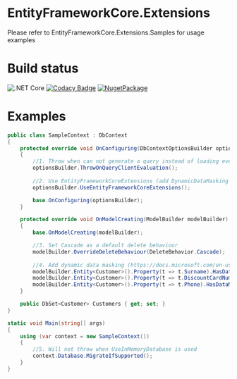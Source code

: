 # EntityFrameworkCore.Extensions

Please refer to EntityFrameworkCore.Extensions.Samples for usage examples

# Build status
![.NET Core](https://github.com/nikitasavinov/EntityFrameworkCore.Extensions/workflows/.NET%20Core/badge.svg)
[![Codacy Badge](https://api.codacy.com/project/badge/Grade/24d129322030411ba52247aa7c9b0bbf)](https://app.codacy.com/app/nikitasavinov/EntityFrameworkCore.Extensions?utm_source=github.com&utm_medium=referral&utm_content=nikitasavinov/EntityFrameworkCore.Extensions&utm_campaign=Badge_Grade_Dashboard)
[![NugetPackage](https://buildstats.info/nuget/EntityFrameworkCore.Extensions)](https://www.nuget.org/packages/EntityFrameworkCore.Extensions)

# Examples

``` csharp
public class SampleContext : DbContext
{
    protected override void OnConfiguring(DbContextOptionsBuilder optionsBuilder)
    {
        //1. Throw when can not generate a query instead of loading everything into memory
        optionsBuilder.ThrowOnQueryClientEvaluation(); 
        
        //2. Use EntityFrameworkCoreExtensions (add DynamicDataMasking support)
        optionsBuilder.UseEntityFrameworkCoreExtensions();

        base.OnConfiguring(optionsBuilder);
    }

    protected override void OnModelCreating(ModelBuilder modelBuilder)
    {
        base.OnModelCreating(modelBuilder);

        //3. Set Cascade as a default delete behaviour
        modelBuilder.OverrideDeleteBehaviour(DeleteBehavior.Cascade); 
        
        //4. Add dynamic data masking (https://docs.microsoft.com/en-us/sql/relational-databases/security/dynamic-data-masking)
        modelBuilder.Entity<Customer>().Property(t => t.Surname).HasDataMask(MaskingFunctions.Default());
        modelBuilder.Entity<Customer>().Property(t => t.DiscountCardNumber).HasDataMask(MaskingFunctions.Random(10, 100));
        modelBuilder.Entity<Customer>().Property(t => t.Phone).HasDataMask(MaskingFunctions.Partial(2, "XX-XX", 1));
    }

    public DbSet<Customer> Customers { get; set; }
}

static void Main(string[] args)
{
    using (var context = new SampleContext())
    {
        //5. Will not throw when UseInMemoryDatabase is used 
        context.Database.MigrateIfSupported();
    }
}
```
